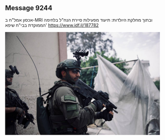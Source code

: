 ## Message 9244

אכסון אמל"ח ב-MRI ובתוך מחלקת היולדות:
תיעוד מפעילות סיירת הנח"ל בלחימה הממוקדת בבי"ח שיפא'
https://www.idf.il/187782

![Photo](./9244/9244_photo.jpg)
